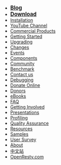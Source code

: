 <!---
    @title         Main Menu
    @creator       Yichun Zhang
    @created       2011-06-21 03:57 GMT
--->

* <big>**[Blog](https://blog.openresty.com/en/?src=org_side)**</big>
* <big>**[Download](download.html)**</big>
* [Installation](installation.html)
* [YouTube Channel](https://www.youtube.com/channel/UCXVmwF-UCScv2ftsGoMqxhw/)
* [Commercial Products](commercial.html)
* [Getting Started](getting-started.html)
* [Upgrading](upgrading.html)
* [Changes](changes.html)
* [Events](events.html)
* [Components](components.html)
* [Community](community.html)
* [Benchmark](benchmark.html)
* [Contact us](contact-us.html)
* [Debugging](debugging.html)
* [Donate Online](donate-online.html)
* [Donors](donors.html)
* [eBooks](ebooks.html)
* [FAQ](faq.html)
* [Getting Involved](getting-involved.html)
* [Presentations](presentations.html)
* [Profiling](profiling.html)
* [Quality Assurance](quality-assurance.html)
* [Resources](resources.html)
* [Samples](samples.html)
* [User Survey](https://openresty.org/survey/)
* [About](about.html)
* [中文站](/cn/)
* [OpenResty.com](https://openresty.com/)
